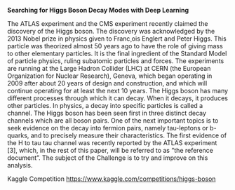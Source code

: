 **Searching for Higgs Boson Decay Modes with Deep Learning**

The ATLAS experiment and the CMS experiment recently claimed the discovery of the Higgs boson. The discovery was acknowledged by the 2013 Nobel prize in physics given to Franc¸ois
Englert and Peter Higgs. This particle was theorized almost 50 years ago to have the role of giving mass to other elementary particles. It is the final ingredient of the Standard Model of particle
physics, ruling subatomic particles and forces. The experiments are running at the Large Hadron Collider (LHC) at CERN (the European Organization for Nuclear Research), Geneva, which began operating in 2009 after about 20 years of design and construction, and which will continue
operating for at least the next 10 years.
The Higgs boson has many different processes through which it can decay. When it decays, it produces other particles. In physics, a decay into specific particles is called a channel. The Higgs
boson has been seen first in three distinct decay channels which are all boson pairs. One of the next important topics is to seek evidence on the decay into fermion pairs, namely tau-leptons or
b-quarks, and to precisely measure their characteristics. The first evidence of the H to tau tau channel was recently reported by the ATLAS experiment [3], which, in the rest of this paper, will
be referred to as ”the reference document”. The subject of the Challenge is to try and improve on this analysis.

Kaggle Competition
https://www.kaggle.com/competitions/higgs-boson
